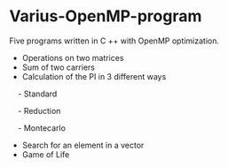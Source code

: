 # Varius-OpenMP-program
Five programs written in C ++ with OpenMP optimization.
- Operations on two matrices
- Sum of two carriers
- Calculation of the PI in 3 different ways

    - Standard
    
    - Reduction
    
    - Montecarlo
    
- Search for an element in a vector
- Game of Life
